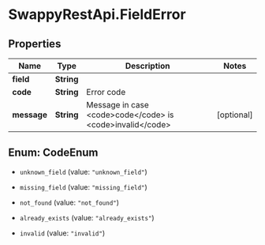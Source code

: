 # SwappyRestApi.FieldError

## Properties
Name | Type | Description | Notes
------------ | ------------- | ------------- | -------------
**field** | **String** |  | 
**code** | **String** | Error code | 
**message** | **String** | Message in case &lt;code&gt;code&lt;/code&gt; is &lt;code&gt;invalid&lt;/code&gt; | [optional] 


<a name="CodeEnum"></a>
## Enum: CodeEnum


* `unknown_field` (value: `"unknown_field"`)

* `missing_field` (value: `"missing_field"`)

* `not_found` (value: `"not_found"`)

* `already_exists` (value: `"already_exists"`)

* `invalid` (value: `"invalid"`)




